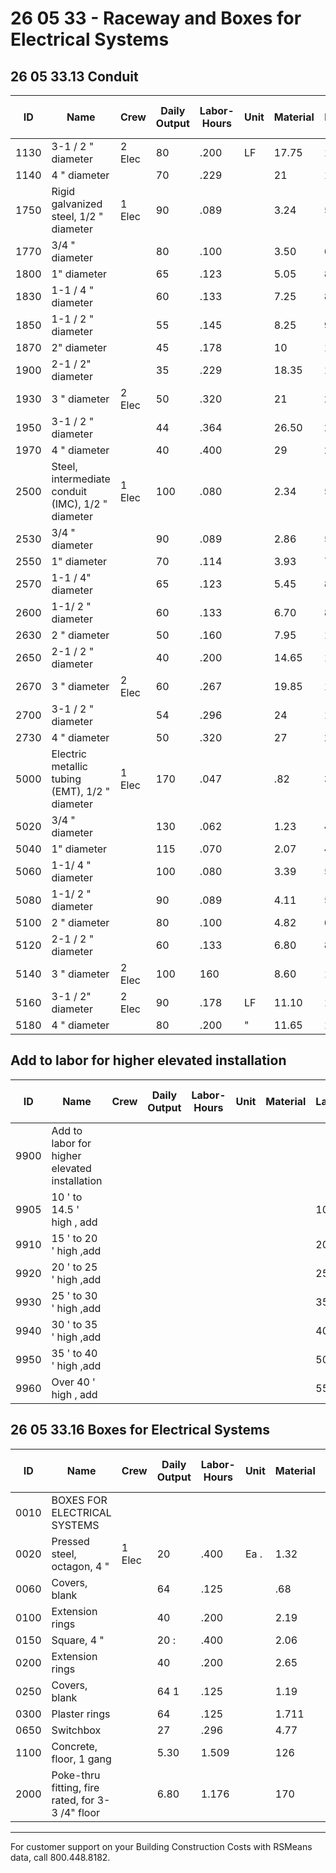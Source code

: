# 26 05 33 - Raceway and Boxes for Electrical Systems

## 26 05 33.13 Conduit

| ID   | Name                                                                 | Crew   | Daily Output | Labor-Hours | Unit | Material | Labor  | Equipment | Total  | Total Incl O&P |
|------|----------------------------------------------------------------------|--------|-------------|-------------|------|----------|--------|-----------|--------|----------------|
| 1130 | 3-1 / 2 " diameter                                                   | 2 Elec | 80          | .200        | LF   | 17.75    | 13.25  |           | 31     | 39.50          |
| 1140 | 4 " diameter                                                         |        | 70          | .229        |      | 21       | 15.15  |           | 36.15  | 45.50          |
| 1750 | Rigid galvanized steel, 1/2  " diameter                              | 1 Elec | 90          | .089        |      | 3.24     | 5.90   |           | 9.14   | 12.30          |
| 1770 | 3/4  " diameter                                                      |        | 80          | .100        |      | 3.50     | 6.60   |           | 10.10  | 13.70          |
| 1800 | 1" diameter                                                          |        | 65          | .123        |      | 5.05     | 8.15   |           | 13.20  | 17.65          |
| 1830 | 1-1 / 4 " diameter                                                   |        | 60          | .133        |      | 7.25     | 8.85   |           | 16.10  | 21             |
| 1850 | 1-1 / 2 " diameter                                                   |        | 55          | .145        |      | 8.25     | 9.65   |           | 17.90  | 23.50          |
| 1870 | 2"  diameter                                                         |        | 45          | .178        |      | 10       | 11.75  |           | 21.75  | 28.50          |
| 1900 | 2-1 / 2"  diameter                                                   |        | 35          | .229        |      | 18.35    | 15.15  |           | 33.50  | 42.50          |
| 1930 | 3 " diameter                                                         | 2 Elec | 50          | .320        |      | 21       | 221    |           | 42     | 54.50          |
| 1950 | 3-1 / 2 " diameter                                                   |        | 44          | .364        |      | 26.50    | 24     |           | 50.50  | 65.50          |
| 1970 | 4 " diameter                                                         |        | 40          | .400        |      | 29       | 26.50  |           | 55.50  | 71             |
| 2500 | Steel, intermediate conduit (IMC), 1/2  " diameter                   | 1 Elec | 100         | .080        |      | 2.34     | 5.30   |           | 7.64   | 10.40          |
| 2530 | 3/4  "  diameter                                                     |        | 90          | .089        |      | 2.86     | 5.90   |           | 8.76   | 11.90          |
| 2550 | 1" diameter                                                          |        | 70          | .114        |      | 3.93     | 7.55   |           | 11.48  | 15.60          |
| 2570 | 1-1 / 4"  diameter                                                   |        | 65          | .123        |      | 5.45     | 8.15   |           | 13.60  | 18.10          |
| 2600 | 1-1/ 2 " diameter                                                    |        | 60          | .133        |      | 6.70     | 8.85   |           | 15.55  | 20.50          |
| 2630 | 2 " diameter                                                         |        | 50          | .160        |      | 7.95     | 10.60  |           | 18.55  | 24.50          |
| 2650 | 2-1 / 2 " diameter                                                   |        | 40          | .200        |      | 14.65    | 13.25  |           | 27.90  | 36             |
| 2670 | 3 " diameter                                                         | 2 Elec | 60          | .267        |      | 19.85    | 17.65  |           | 37.50  | 48             |
| 2700 | 3-1 / 2 " diameter                                                   |        | 54          | .296        |      | 24       | 19.60  |           | 43.60  | 55.50          |
| 2730 | 4 " diameter                                                         |        | 50          | .320        |      | 27       | 21     |           | 48     | 61             |
| 5000 | Electric metallic tubing (EMT), 1/2  " diameter                      | 1 Elec | 170         | .047        |      | .82      | 3.12   |           | 3.94   | 5.55           |
| 5020 | 3/4  " diameter                                                      |        | 130         | .062        |      | 1.23     | 4.07   |           | 5.30   | 7.40           |
| 5040 | 1" diameter                                                          |        | 115         | .070        |      | 2.07     | 4.61   |           | 6.68   | 9.10           |
| 5060 | 1-1/ 4 " diameter                                                    |        | 100         | .080        |      | 3.39     | 5.30   |           | 8.69   | 11.60          |
| 5080 | 1-1/ 2 " diameter                                                    |        | 90          | .089        |      | 4.11     | 5.90   |           | 10.01  | 13.25          |
| 5100 | 2 " diameter                                                         |        | 80          | .100        |      | 4.82     | 6.60   |           | 11.42  | 15.15          |
| 5120 | 2-1 / 2 " diameter                                                   |        | 60          | .133        |      | 6.80     | 8.85   |           | 15.65  | 20.50          |
| 5140 | 3 " diameter                                                         | 2 Elec | 100         | 160         |      | 8.60     | 10.60  |           | 19.20  | 25             |
| 5160 | 3-1 / 2"  diameter                                                   | 2 Elec | 90          | .178        | LF   | 11.10    | 11.75  |           | 22.85  | 30             |
| 5180 | 4 " diameter                                                         |        | 80          | .200        | "    | 11.65    | 13.25  |           | 24.90  | 32.50          |

## Add to labor for higher elevated installation

| ID   | Name                                 | Crew | Daily Output | Labor-Hours | Unit | Material | Labor | Equipment | Total | Total Incl O&P |
|------|--------------------------------------|------|-------------|-------------|------|----------|-------|-----------|-------|----------------|
| 9900 | Add to labor for higher elevated installation |      |             |             |      |          |       |           |       |                |
| 9905 | 10 ' to 14.5  ' high , add           |      |             |             |      |          | 10 %  |           |       |                |
| 9910 | 15 ' to 20  ' high ,add              |      |             |             |      |          | 20 %  |           |       |                |
| 9920 | 20  ' to 25  ' high ,add             |      |             |             |      |          | 25%   |           |       |                |
| 9930 | 25  ' to 30  ' high ,add             |      |             |             |      |          | 35 %  |           |       |                |
| 9940 | 30  ' to 35  ' high ,add             |      |             |             |      |          | 40 %  |           |       |                |
| 9950 | 35  ' to 40  ' high ,add             |      |             |             |      |          | 50 %  |           |       |                |
| 9960 | Over   40 ' high , add               |      |             |             |      |          | 55 %  |           |       |                |

## 26 05 33.16 Boxes for Electrical Systems

| ID   | Name                                 | Crew   | Daily Output | Labor-Hours | Unit | Material | Labor  | Equipment | Total  | Total Incl O&P |
|------|--------------------------------------|--------|-------------|-------------|------|----------|--------|-----------|--------|----------------|
| 0010 | BOXES FOR ELECTRICAL SYSTEMS         |        |             |             |      |          |        |           |        |                |
| 0020 | Pressed steel, octagon, 4 "          | 1 Elec | 20          | .400        | Ea . | 1.32     | 26.50  |           | 27.82  | 41             |
| 0060 | Covers, blank                        |        | 64          | .125        |      | .68      | 8.30   |           | 8.98   | 13.05          |
| 0100 | Extension rings                      |        | 40          | .200        |      | 2.19     | 13.25  |           | 15.44  | 222            |
| 0150 | Square, 4 "                          |        | 20   :      | .400        |      | 2.06     | 26.50  |           | 28.56  | 42             |
| 0200 | Extension rings                      |        | 40          | .200        |      | 2.65     | 13.25  |           | 15.90  | 22.50          |
| 0250 | Covers, blank                        |        | 64    1     | .125        |      | 1.19     | 8.30   |           | 9.49   | 13.60          |
| 0300 | Plaster rings                        |        | 64          | .125        |      | 1.711    | 8.30   |           | 10.01  | 14.20          |
| 0650 | Switchbox                            |        | 27          | .296        |      | 4.77     | 19.60  |           | 24.37  | 34.50          |
| 1100 | Concrete, floor, 1 gang              |        | 5.30        | 1.509       |      | 126      | 100    |           | 226    | 288            |
| 2000 | Poke-thru fitting, fire rated, for 3-3 /4" floor |        | 6.80        | 1.176       |      | 170      | 78     |           | 248    | 305            |

---

For customer support on your Building Construction Costs with RSMeans data, call 800.448.8182.